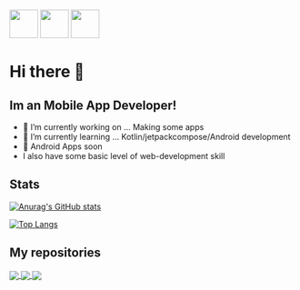<html>


<br>
<link rel="stylesheet" href="https://cdn.jsdelivr.net/gh/devicons/devicon@v2.15.1/devicon.min.css">

<p float="left" >
<img src="https://cdn.jsdelivr.net/gh/devicons/devicon/icons/linkedin/linkedin-original.svg" width="50px"/>
<img src="https://cdn.jsdelivr.net/gh/devicons/devicon/icons/python/python-original.svg" width="50px" />
<img src="https://cdn.jsdelivr.net/gh/devicons/devicon/icons/github/github-original.svg" width="50px"/>

</p>
          
          
</html>

# Hi there 👋
## Im an Mobile App Developer!

 
- 🔭 I’m currently working on ... Making some apps
- 🌱 I’m currently learning ... Kotlin/jetpackcompose/Android development
- 🌱 Android Apps soon
-  I also have some basic level of web-development skill

## Stats

<p float="left">
          
[![Anurag's GitHub stats](https://github-readme-stats.vercel.app/api?username=calmcat1&theme=radical&rank_icon=github)](https://github.com/anuraghazra/github-readme-stats)

[![Top Langs](https://github-readme-stats.vercel.app/api/top-langs/?username=calmcat1&hide=TeX&layout=donut&theme=dark)](https://github.com/anuraghazra/github-readme-stats)

</p>

## My repositories
<a href="https://github.com/Calmcat1/ContactsAppSourceCode">
  <img align="center" src="https://github-readme-stats.vercel.app/api/pin/?username=calmcat1&repo=ContactsAppSourceCode&theme=synthwave" />
</a>
<a href="https://github.com/Calmcat1/Graphix-central">
  <img align="center" src="https://github-readme-stats.vercel.app/api/pin/?username=calmcat1&repo=Graphix-central&theme=synthwave" />
</a><a href="https://github.com/Calmcat1/graphix-central-v2">
  <img align="center" src="https://github-readme-stats.vercel.app/api/pin/?username=calmcat1&repo=graphix-central-v2&theme=synthwave" />
</a>
